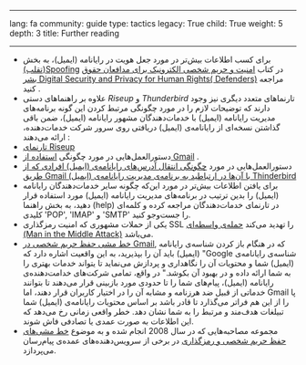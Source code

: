 

---

lang: fa
community: guide
type: tactics
legacy: True
child: True
weight: 5
depth: 3
title: Further reading

---

- برای کسب اطلاعات بیش‌تر در مورد جعل هویت در رایانامه (ایمیل)، به بخش  [(تقلب)Spoofing](http://www.frontlinedefenders.org/manual/en/esecman/chapter2_5.html#2_5b) در کتاب [امنیت و حریم شخصی الکترونیک برای مدافعان حقوق بشر Digital Security and Privacy for Human Rights( Defenders)](http://www.frontlinedefenders.org/manual/en/esecman) مراجعه کنید . 
- علاوه بر راهنماهای دستی *Riseup* و *Thunderbird*  تارنماهای متعدد دیگری نیز وجود دارند که توضیحات لازم را در مورد چگونگی مرتبط کردن این گونه برنامه‌های مدیریت رایانامه (ایمیل) با خدمات‌دهندگان مشهور رایانامه (ایمیل)، ضمن باقی گذاشتن نسخه‌ای از رایانامه‌ی (ایمیل) دریافتی روی سرور شرکت خدمات‌دهنده، ارائه می‌دهند :
 - [تارنمای Riseup](https://help.riseup.net/en/email/)
 - دستورالعمل‌هایی در مورد چگونگی  [استفاده از Gmail](http://mail.google.com/support/bin/topic.py?topic=12805) .
 - دستورالعمل‌هایی در مورد  [چگونگی انتقال آدرس‌های رایانامه‌ی (ایمیل) افرادی که از طریق Gmail با آن‌ها در ارتباطید به برنامه‌ی مدیریت رایانامه‌ی (ایمیل) Thinderbird](http://email.about.com/od/mozillathunderbirdtips/qt/et_gmail_addr.htm) 
 - برای یافتن اطلاعات بیش‌تر در مورد این‌که چگونه سایر خدمات‌دهندگان رایانامه (ایمیل) را بدین ترتیب در برنامه‌های مدیریت رایانامه (ایمیل) مورد استفاده قرار دهید، به بخش راهنما (help) در تارنمای خدمات‌دهندگان مراجعه کرده و کلمه‌ای کلیدی 'POP', 'IMAP' و 'SMTP' را جست‌وجو کنید.
- یکی از حملات مشهوری که امنیت رمزگذاری SSL را تهدید می‌کند  [حمله‌ی واسطه‌ای (Man in the Middle Attack)](http://www.frontlinedefenders.org/manual/en/esecman/chapter2_7.html#2_7c) می‌باشد.
- [خط مشی حفظ حریم شخصی در Gmail](http://mail.google.com/mail/help/intl/en/privacy.html), که در هنگام باز کردن شناسه‌ی رایانامه (ایمیل) باید آن را بپذیرید، به این واقعیت اشاره دارد که "Google شناسه‌ی رایانامه‌ی (ایمیل) شما و محتویات آن را نگاهداری و پردازش می‌نماید تا یتواند خدمات بهتری را به شما ارائه داده و در بهبود آن بکوشد." در واقع، تمامی شرکت‌های خدامت‌دهنده‌ی رایانامه (ایمیل)، پیام‌های شما را تا حدودی مورد بازبینی قرار می‌دهند تا بتوانند خدماتی از قبیل ضد هرزنامه و مشابه آن را در اختیار کاربران قرار دهند، اما Gmail پا را از این هم فراتر می‌گذارد تا قادر باشد بر اساس محتویات رایانامه‌ی (ایمیل) شما تبیلغات هدف‌مند و مرتبط را به شما نشان دهد. خطر واقعی زمانی رخ می‌دهد که این اطلاعات به صورت عمدی یا تصادفی فاش شوند.
- مجموعه مصاحبه‌هایی که در سال 2008 انجام شده و به موضوع [خط مشی‌های حفظ حریم شخصی و رمزگذاری](http://news.cnet.com/8301-13578_3-9962106-38.html)  در برخی از سرویس‌دهنده‌های عمده‌ی پیام‌رسان‌ می‌پردازد. 

